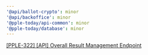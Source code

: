 ```yaml
---
'@api/ballot-crypto': minor
'@api/backoffice': minor
'@pple-today/api-common': minor
'@pple-today/database': minor
---
```


[[PPLE-322] [API] Overall Result Management Endpoint](https://linear.app/snts/issue/PPLE-322/api-overall-result-management-endpoint)
